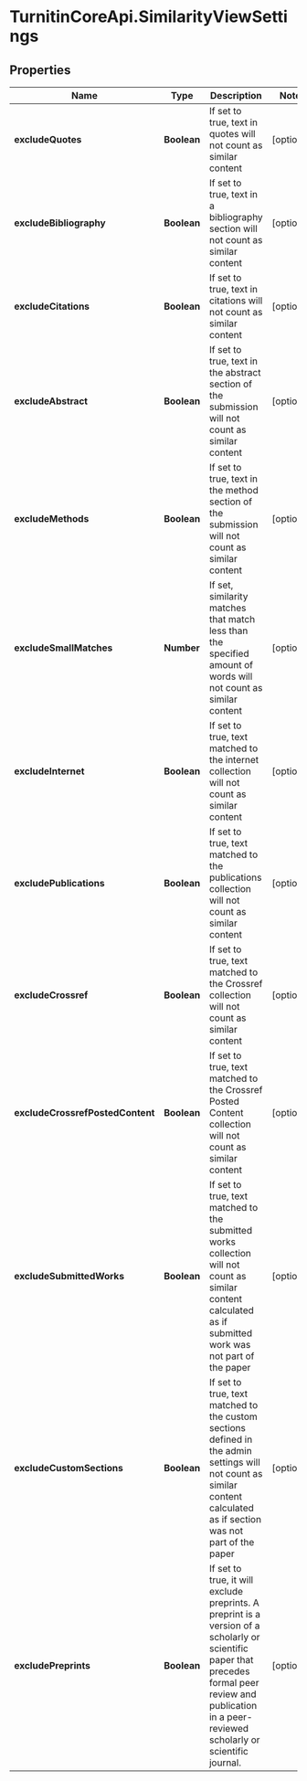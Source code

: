 # TurnitinCoreApi.SimilarityViewSettings

## Properties

Name | Type | Description | Notes
------------ | ------------- | ------------- | -------------
**excludeQuotes** | **Boolean** | If set to true, text in quotes will not count as similar content  | [optional] 
**excludeBibliography** | **Boolean** | If set to true, text in a bibliography section will not count as similar content  | [optional] 
**excludeCitations** | **Boolean** | If set to true, text in citations will not count as similar content  | [optional] 
**excludeAbstract** | **Boolean** | If set to true, text in the abstract section of the submission will not count as similar content  | [optional] 
**excludeMethods** | **Boolean** | If set to true, text in the method section of the submission will not count as similar content  | [optional] 
**excludeSmallMatches** | **Number** | If set, similarity matches that match less than the specified amount of words will not count as similar content  | [optional] 
**excludeInternet** | **Boolean** | If set to true, text matched to the internet collection will not count as similar content  | [optional] 
**excludePublications** | **Boolean** | If set to true, text matched to the publications collection will not count as similar content  | [optional] 
**excludeCrossref** | **Boolean** | If set to true, text matched to the Crossref collection will not count as similar content  | [optional] 
**excludeCrossrefPostedContent** | **Boolean** | If set to true, text matched to the Crossref Posted Content collection will not count as similar content  | [optional] 
**excludeSubmittedWorks** | **Boolean** | If set to true, text matched to the submitted works collection will not count as similar content calculated as if submitted work was not part of the paper  | [optional] 
**excludeCustomSections** | **Boolean** | If set to true, text matched to the custom sections defined in the admin settings will not count as similar content calculated as if section was not part of the paper  | [optional] 
**excludePreprints** | **Boolean** | If set to true, it will exclude preprints. A preprint is a version of a scholarly or scientific paper that precedes formal peer review and publication in a peer-reviewed scholarly or scientific journal.  | [optional] 


